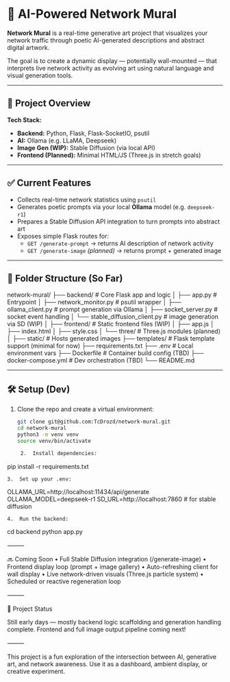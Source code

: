 # 🎨 AI-Powered Network Mural

**Network Mural** is a real-time generative art project that visualizes your network traffic through poetic AI-generated descriptions and abstract digital artwork.

The goal is to create a dynamic display — potentially wall-mounted — that interprets live network activity as evolving art using natural language and visual generation tools.

---

## 🧠 Project Overview

**Tech Stack:**
- **Backend:** Python, Flask, Flask-SocketIO, psutil
- **AI:** Ollama (e.g. LLaMA, Deepseek)
- **Image Gen (WIP):** Stable Diffusion (via local API)
- **Frontend (Planned):** Minimal HTML/JS (Three.js in stretch goals)

---

## ✅ Current Features

- Collects real-time network statistics using `psutil`
- Generates poetic prompts via your local **Ollama** model (e.g. `deepseek-r1`)
- Prepares a Stable Diffusion API integration to turn prompts into abstract art
- Exposes simple Flask routes for:
  - `GET /generate-prompt` → returns AI description of network activity
  - `GET /generate-image` *(planned)* → returns prompt + generated image

---

## 📁 Folder Structure (So Far)

network-mural/
├── backend/                 # Core Flask app and logic
│   ├── app.py               # Entrypoint
│   ├── network_monitor.py   # psutil wrapper
│   ├── ollama_client.py     # prompt generation via Ollama
│   ├── socket_server.py     # socket event handling
│   └── stable_diffusion_client.py  # image generation via SD (WIP)
│
├── frontend/                # Static frontend files (WIP)
│   ├── app.js
│   ├── index.html
│   ├── style.css
│   └── three/               # Three.js modules (planned)
│
├── static/                  # Hosts generated images
├── templates/               # Flask template support (minimal for now)
├── requirements.txt
├── .env                     # Local environment vars
├── Dockerfile               # Container build config (TBD)
├── docker-compose.yml       # Dev orchestration (TBD)
└── README.md

---

## 🛠️ Setup (Dev)

1. Clone the repo and create a virtual environment:

   ```bash
   git clone git@github.com:TcDrozd/network-mural.git
   cd network-mural
   python3 -m venv venv
   source venv/bin/activate

	2.	Install dependencies:

pip install -r requirements.txt


	3.	Set up your .env:

OLLAMA_URL=http://localhost:11434/api/generate
OLLAMA_MODEL=deepseek-r1
SD_URL=http://localhost:7860  # for stable diffusion


	4.	Run the backend:

cd backend
python app.py



⸻

🔜 Coming Soon
	•	Full Stable Diffusion integration (/generate-image)
	•	Frontend display loop (prompt + image gallery)
	•	Auto-refreshing client for wall display
	•	Live network-driven visuals (Three.js particle system)
	•	Scheduled or reactive regeneration loop

⸻

🚧 Project Status

Still early days — mostly backend logic scaffolding and generation handling complete. Frontend and full image output pipeline coming next!

⸻

This project is a fun exploration of the intersection between AI, generative art, and network awareness. Use it as a dashboard, ambient display, or creative experiment.